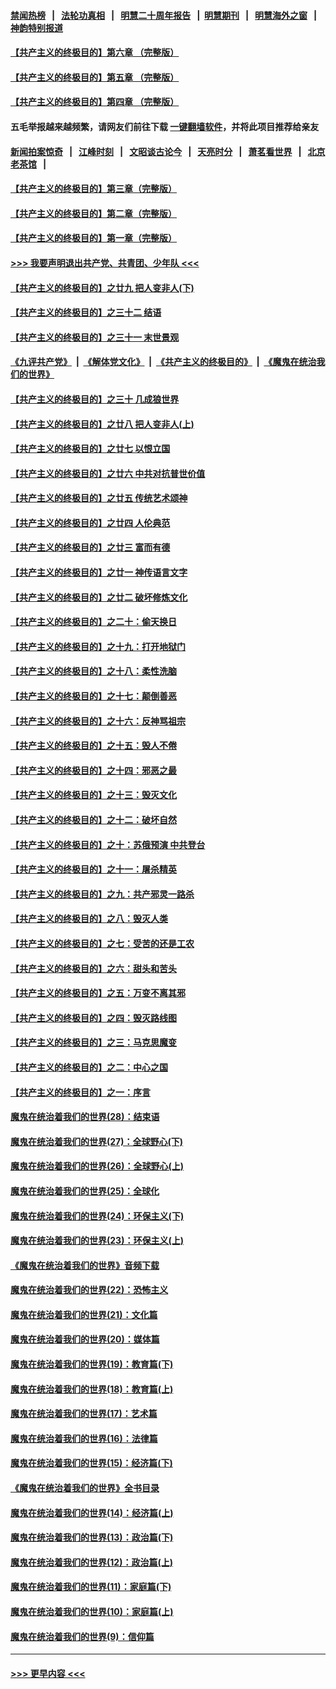 #### [禁闻热榜](热点新闻.md?=0)  &nbsp;&nbsp;|&nbsp;&nbsp; [法轮功真相](https://github.com/gfw-breaker/truth/blob/master/README.md?=0) &nbsp;&nbsp;|&nbsp;&nbsp; [明慧二十周年报告](https://github.com/gfw-breaker/mh-reports/blob/master/README.md?=0) &nbsp;&nbsp;|&nbsp;&nbsp;[明慧期刊](https://github.com/gfw-breaker/mh-qikan) &nbsp;&nbsp;|&nbsp;&nbsp; [明慧海外之窗](https://github.com/gfw-breaker/mh-news/blob/master/README.md?=0) &nbsp;&nbsp;|&nbsp;&nbsp; [神韵特别报道](https://github.com/gfw-breaker/mh-news/blob/master/shenyun.md?=0)
#### [【共产主义的终极目的】第六章 （完整版）](../pages/nsc422/n11428913.md?t=03132202) 
#### [【共产主义的终极目的】第五章 （完整版）](../pages/nsc422/n11428912.md?t=03132202) 
#### [【共产主义的终极目的】第四章 （完整版）](../pages/nsc422/n11428907.md?t=03132202) 
#### 五毛举报越来越频繁，请网友们前往下载 [一键翻墙软件](https://github.com/gfw-breaker/ssr-accounts)，并将此项目推荐给亲友
#### [新闻拍案惊奇](https://github.com/gfw-breaker/banned-news/blob/master/pages/link4.md) &nbsp;&nbsp;|&nbsp;&nbsp; [江峰时刻](https://github.com/gfw-breaker/banned-news/blob/master/pages/link4.md) &nbsp;&nbsp;|&nbsp;&nbsp; [文昭谈古论今](https://github.com/gfw-breaker/banned-news/blob/master/pages/link4.md) &nbsp;&nbsp;|&nbsp;&nbsp; [天亮时分](https://github.com/gfw-breaker/banned-news/blob/master/pages/link4.md) &nbsp;&nbsp;|&nbsp;&nbsp; [萧茗看世界](https://github.com/gfw-breaker/banned-news/blob/master/pages/link4.md) &nbsp;&nbsp;|&nbsp;&nbsp; [北京老茶馆](https://github.com/gfw-breaker/banned-news/blob/master/pages/link4.md) &nbsp;&nbsp;|&nbsp;&nbsp; 
#### [【共产主义的终极目的】第三章（完整版）](../pages/nsc422/n11428848.md?t=03132202) 
#### [【共产主义的终极目的】第二章（完整版）](../pages/nsc422/n11428831.md?t=03132202) 
#### [【共产主义的终极目的】第一章（完整版）](../pages/nsc422/n11417651.md?t=03132202) 
#### [>>> 我要声明退出共产党、共青团、少年队 <<<](https://github.com/begood0513/goodnews/blob/master/quit/letter.md) 
#### [【共产主义的终极目的】之廿九 把人变非人(下)](../pages/nsc422/n11344140.md?t=03132202) 
#### [【共产主义的终极目的】之三十二 结语](../pages/nsc422/n11360535.md?t=03132202) 
#### [【共产主义的终极目的】之三十一 末世景观](../pages/nsc422/n11351129.md?t=03132202) 
#### [《九评共产党》](https://github.com/begood0513/9ping.md/blob/master/README.md) &nbsp;|&nbsp; [《解体党文化》](../../../../jtdwh.md/blob/master/README.md)  &nbsp;|&nbsp; [《共产主义的终极目的》](../../../../gczydzjmd.md/blob/master/README.md) &nbsp;|&nbsp; [《魔鬼在统治我们的世界》](../../../../mgztzwmdsj.md/blob/master/README.md) 
#### [【共产主义的终极目的】之三十 几成狼世界](../pages/nsc422/n11348280.md?t=03132202) 
#### [【共产主义的终极目的】之廿八 把人变非人(上)](../pages/nsc422/n11340492.md?t=03132202) 
#### [【共产主义的终极目的】之廿七 以恨立国](../pages/nsc422/n11336944.md?t=03132202) 
#### [【共产主义的终极目的】之廿六 中共对抗普世价值](../pages/nsc422/n11324785.md?t=03132202) 
#### [【共产主义的终极目的】之廿五 传统艺术颂神](../pages/nsc422/n11296396.md?t=03132202) 
#### [【共产主义的终极目的】之廿四 人伦典范](../pages/nsc422/n11296397.md?t=03132202) 
#### [【共产主义的终极目的】之廿三 富而有德](../pages/nsc422/n11283598.md?t=03132202) 
#### [【共产主义的终极目的】之廿一 神传语言文字](../pages/nsc422/n11263265.md?t=03132202) 
#### [【共产主义的终极目的】之廿二 破坏修炼文化](../pages/nsc422/n11245728.md?t=03132202) 
#### [【共产主义的终极目的】之二十：偷天换日](../pages/nsc422/n11238846.md?t=03132202) 
#### [【共产主义的终极目的】之十九：打开地狱门](../pages/nsc422/n11206376.md?t=03132202) 
#### [【共产主义的终极目的】之十八：柔性洗脑](../pages/nsc422/n11199994.md?t=03132202) 
#### [【共产主义的终极目的】之十七：颠倒善恶](../pages/nsc422/n11179782.md?t=03132202) 
#### [【共产主义的终极目的】之十六：反神骂祖宗](../pages/nsc422/n11166798.md?t=03132202) 
#### [【共产主义的终极目的】之十五：毁人不倦](../pages/nsc422/n11166792.md?t=03132202) 
#### [【共产主义的终极目的】之十四：邪恶之最](../pages/nsc422/n11150249.md?t=03132202) 
#### [【共产主义的终极目的】之十三：毁灭文化](../pages/nsc422/n11135227.md?t=03132202) 
#### [【共产主义的终极目的】之十二：破坏自然](../pages/nsc422/n11135214.md?t=03132202) 
#### [【共产主义的终极目的】之十：苏俄预演 中共登台](../pages/nsc422/n11118424.md?t=03132202) 
#### [【共产主义的终极目的】之十一：屠杀精英](../pages/nsc422/n11118442.md?t=03132202) 
#### [【共产主义的终极目的】之九：共产邪灵一路杀](../pages/nsc422/n11114139.md?t=03132202) 
#### [【共产主义的终极目的】之八：毁灭人类](../pages/nsc422/n11108503.md?t=03132202) 
#### [【共产主义的终极目的】之七：受苦的还是工农](../pages/nsc422/n11101809.md?t=03132202) 
#### [【共产主义的终极目的】之六：甜头和苦头](../pages/nsc422/n11096971.md?t=03132202) 
#### [【共产主义的终极目的】之五：万变不离其邪](../pages/nsc422/n11091285.md?t=03132202) 
#### [【共产主义的终极目的】之四：毁灭路线图](../pages/nsc422/n11086284.md?t=03132202) 
#### [【共产主义的终极目的】之三：马克思魔变](../pages/nsc422/n11061941.md?t=03132202) 
#### [【共产主义的终极目的】之二：中心之国](../pages/nsc422/n11047728.md?t=03132202) 
#### [【共产主义的终极目的】之一：序言](../pages/nsc422/n11086077.md?t=03132202) 
#### [魔鬼在统治着我们的世界(28)：结束语](../pages/nsc422/n10936246.md?t=03132202) 
#### [魔鬼在统治着我们的世界(27)：全球野心(下)](../pages/nsc422/n10928319.md?t=03132202) 
#### [魔鬼在统治着我们的世界(26)：全球野心(上)](../pages/nsc422/n10900318.md?t=03132202) 
#### [魔鬼在统治着我们的世界(25)：全球化](../pages/nsc422/n10788205.md?t=03132202) 
#### [魔鬼在统治着我们的世界(24)：环保主义(下)](../pages/nsc422/n10695307.md?t=03132202) 
#### [魔鬼在统治着我们的世界(23)：环保主义(上)](../pages/nsc422/n10688613.md?t=03132202) 
#### [《魔鬼在统治着我们的世界》音频下载](../pages/nsc422/n10635553.md?t=03132202) 
#### [魔鬼在统治着我们的世界(22)：恐怖主义](../pages/nsc422/n10614727.md?t=03132202) 
#### [魔鬼在统治着我们的世界(21)：文化篇](../pages/nsc422/n10597706.md?t=03132202) 
#### [魔鬼在统治着我们的世界(20)：媒体篇](../pages/nsc422/n10586579.md?t=03132202) 
#### [魔鬼在统治着我们的世界(19)：教育篇(下)](../pages/nsc422/n10564808.md?t=03132202) 
#### [魔鬼在统治着我们的世界(18)：教育篇(上)](../pages/nsc422/n10526970.md?t=03132202) 
#### [魔鬼在统治着我们的世界(17)：艺术篇](../pages/nsc422/n10499093.md?t=03132202) 
#### [魔鬼在统治着我们的世界(16)：法律篇](../pages/nsc422/n10485969.md?t=03132202) 
#### [魔鬼在统治着我们的世界(15)：经济篇(下)](../pages/nsc422/n10469975.md?t=03132202) 
#### [《魔鬼在统治着我们的世界》全书目录](../pages/nsc422/n10464261.md?t=03132202) 
#### [魔鬼在统治着我们的世界(14)：经济篇(上)](../pages/nsc422/n10457370.md?t=03132202) 
#### [魔鬼在统治着我们的世界(13)：政治篇(下)](../pages/nsc422/n10448270.md?t=03132202) 
#### [魔鬼在统治着我们的世界(12)：政治篇(上)](../pages/nsc422/n10444576.md?t=03132202) 
#### [魔鬼在统治着我们的世界(11)：家庭篇(下)](../pages/nsc422/n10440961.md?t=03132202) 
#### [魔鬼在统治着我们的世界(10)：家庭篇(上)](../pages/nsc422/n10435448.md?t=03132202) 
#### [魔鬼在统治着我们的世界(9)：信仰篇](../pages/nsc422/n10432159.md?t=03132202) 

----
#### [ >>> 更早内容 <<< ](../indexes/nsc422-earlier.md)
